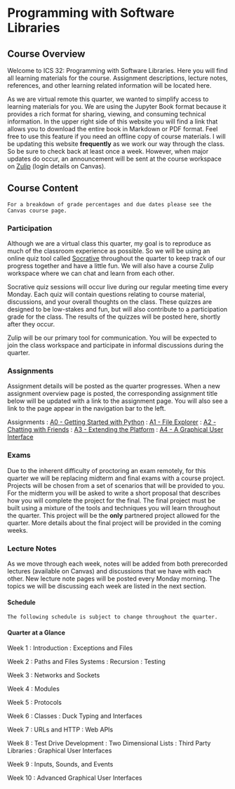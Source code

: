 Programming with Software Libraries
============================

## Course Overview

Welcome to ICS 32: Programming with Software Libraries. Here you will find all learning materials for the course. Assignment descriptions, lecture notes, references, and other learning related information will be located here. 

As we are virtual remote this quarter, we wanted to simplify access to learning materials for you. We are using the Jupyter Book format because it provides a rich format for sharing, viewing, and consuming technical information. In the upper right side of this website you will find a link that allows you to download the entire book in Markdown or PDF format. Feel free to use this feature if you need an offline copy of course materials. I will be updating this website **frequently** as we work our way through the class. So be sure to check back at least once a week. However, when major updates do occur, an announcement will be sent at the course workspace on [Zulip](https://zulip.com/) (login details on Canvas).

## Course Content
```{note}
For a breakdown of grade percentages and due dates please see the Canvas course page.
```

### Participation

Although we are a virtual class this quarter, my goal is to reproduce as much of the classroom experience as possible. So we will be using an online quiz tool called [Socrative](https://www.socrative.com/) throughout the quarter to keep track of our progress together and have a little fun. We will also have a course Zulip workspace where we can chat and learn from each other. 

Socrative quiz sessions will occur live during our regular meeting time every Monday. Each quiz will contain questions relating to course material, discussions, and your overall thoughts on the class. These quizzes are designed to be low-stakes and fun, but will also contribute to a participation grade for the class. The results of the quizzes will be posted here, shortly after they occur.

Zulip will be our primary tool for communication. You will be expected to join the class workspace and participate in informal discussions during the quarter. 

### Assignments 

Assignment details will be posted as the quarter progresses. When a new assignment overview page is posted, the corresponding assignment title below will be updated with a link to the assignment page. You will also see a link to the page appear in the navigation bar to the left.

Assignments
: [A0 - Getting Started with Python](../assignments/a0)
: [A1 - File Explorer](../assignments/a1)
: [A2 - Chatting with Friends](../assignments/a2.md)
: [A3 - Extending the Platform](../assignments/a3.md)
: [A4 - A Graphical User Interface](../assignments/a4.md)


### Exams

Due to the inherent difficulty of proctoring an exam remotely, for this quarter we will be replacing midterm and final exams with a course project. Projects will be chosen from a set of scenarios that will be provided to you. For the midterm you will be asked to write a short proposal that describes how you will complete the project for the final. The final project must be built using a mixture of the tools and techniques you will learn throughout the quarter. This project will be the **only** partnered project allowed for the quarter. More details about the final project will be provided in the coming weeks.

### Lecture Notes

As we move through each week, notes will be added from both prerecorded lectures (available on Canvas) and discussions that we have with each other. New lecture note pages will be posted every Monday morning. The topics we will be discussing each week are listed in the next section. 

#### Schedule
```{note}
The following schedule is subject to change throughout the quarter.
```

#### Quarter at a Glance

Week 1
: Introduction
: Exceptions and Files

Week 2
: Paths and Files Systems
: Recursion
: Testing

Week 3
: Networks and Sockets

Week 4
: Modules

Week 5
: Protocols

Week 6
: Classes
: Duck Typing and Interfaces

Week 7
: URLs and HTTP
: Web APIs

Week 8
: Test Drive Development
: Two Dimensional Lists
: Third Party Libraries
: Graphical User Interfaces

Week 9
: Inputs, Sounds, and Events

Week 10
: Advanced Graphical User Interfaces

